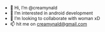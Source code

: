 - 👋 Hi, I’m @creamynald
- 👀 I’m interested in android development
- 💞️ I’m looking to collaborate with woman xD
- 📫 hit me on creamynald@gmail.com

<!---
creamynald/re is a ✨ special ✨ repository because its `README.md` (this file) appears on your GitHub profile.
You can click the Preview link to take a look at your changes.
--->
